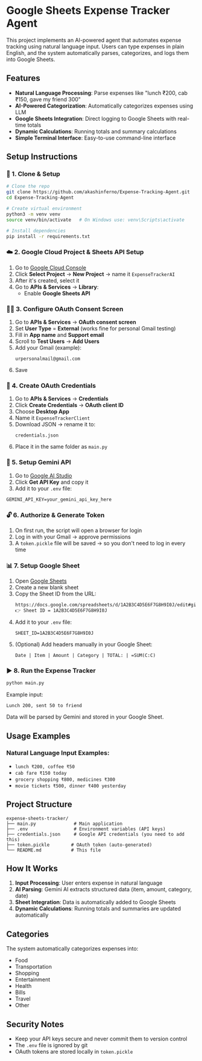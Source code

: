 # Google Sheets Expense Tracker Agent

This project implements an AI-powered agent that automates expense tracking using natural language input. Users can type expenses in plain English, and the system automatically parses, categorizes, and logs them into Google Sheets.

## Features

- **Natural Language Processing**: Parse expenses like "lunch ₹200, cab ₹150, gave my friend 300"
- **AI-Powered Categorization**: Automatically categorizes expenses using LLM
- **Google Sheets Integration**: Direct logging to Google Sheets with real-time totals
- **Dynamic Calculations**: Running totals and summary calculations
- **Simple Terminal Interface**: Easy-to-use command-line interface

## Setup Instructions

### 🚀 1. Clone & Setup

```bash
# Clone the repo
git clone https://github.com/akashinferno/Expense-Tracking-Agent.git
cd Expense-Tracking-Agent

# Create virtual environment
python3 -m venv venv
source venv/bin/activate   # On Windows use: venv\Scripts\activate

# Install dependencies
pip install -r requirements.txt
```



### ☁️ 2. Google Cloud Project & Sheets API Setup
1. Go to [Google Cloud Console](https://console.cloud.google.com/)
2. Click **Select Project** → **New Project** → name it `ExpenseTrackerAI`
3. After it's created, select it
4. Go to **APIs & Services** → **Library**:
   - Enable **Google Sheets API**
   
### 🧑‍💻 3. Configure OAuth Consent Screen
1. Go to **APIs & Services** → **OAuth consent screen**
2. Set **User Type** = **External** (works fine for personal Gmail testing)
3. Fill in **App name** and **Support email**
4. Scroll to **Test Users** → **Add Users**
5. Add your Gmail (example):
   ```
   urpersonalmail@gmail.com
   ```
6. Save

### 🔐 4. Create OAuth Credentials
1. Go to **APIs & Services** → **Credentials**
2. Click **Create Credentials** → **OAuth client ID**
3. Choose **Desktop App**
4. Name it `ExpenseTrackerClient`
5. Download JSON → rename it to:
   ```
   credentials.json
   ```
6. Place it in the same folder as `main.py`

### 🔑 5. Setup Gemini API
1. Go to [Google AI Studio](https://makersuite.google.com/app/apikey)
2. Click **Get API Key** and copy it
3. Add it to your `.env` file:

```env
GEMINI_API_KEY=your_gemini_api_key_here
```

### 🔓 6. Authorize & Generate Token
1. On first run, the script will open a browser for login
2. Log in with your Gmail → approve permissions
3. A `token.pickle` file will be saved → so you don't need to log in every time

### 📊 7. Setup Google Sheet
1. Open [Google Sheets](https://sheets.google.com)
2. Create a new blank sheet
3. Copy the Sheet ID from the URL:
   ```bash
   https://docs.google.com/spreadsheets/d/1A2B3C4D5E6F7G8H9I0J/edit#gid=0
   👉 Sheet ID = 1A2B3C4D5E6F7G8H9I0J
   ```
4. Add it to your `.env` file:
   ```env
   SHEET_ID=1A2B3C4D5E6F7G8H9I0J
   ```
5. (Optional) Add headers manually in your Google Sheet:
   ```
   Date | Item | Amount | Category | TOTAL: | =SUM(C:C)
   ```

### ▶️ 8. Run the Expense Tracker
```bash
python main.py
```

Example input:
```
Lunch 200, sent 50 to friend
```
Data will be parsed by Gemini and stored in your Google Sheet.

## Usage Examples

### Natural Language Input Examples:
- `lunch ₹200, coffee ₹50`
- `cab fare ₹150 today`
- `grocery shopping ₹800, medicines ₹300`
- `movie tickets ₹500, dinner ₹400 yesterday`


## Project Structure

```
expense-sheets-tracker/
├── main.py              # Main application
├── .env                 # Environment variables (API keys)
├── credentials.json     # Google API credentials (you need to add this)
├── token.pickle        # OAuth token (auto-generated)
└── README.md           # This file
```

## How It Works

1. **Input Processing**: User enters expense in natural language
2. **AI Parsing**: Gemini AI extracts structured data (item, amount, category, date)
3. **Sheet Integration**: Data is automatically added to Google Sheets
4. **Dynamic Calculations**: Running totals and summaries are updated automatically

## Categories

The system automatically categorizes expenses into:
- Food
- Transportation  
- Shopping
- Entertainment
- Health
- Bills
- Travel
- Other

## Security Notes

- Keep your API keys secure and never commit them to version control
- The `.env` file is ignored by git
- OAuth tokens are stored locally in `token.pickle`
